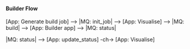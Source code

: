 #### Builder Flow

[App: Generate build job] --> |MQ: init_job| --> [App: Visualise] --> |MQ: build| --> [App: Builder app] --> |MQ: status|

|MQ: status| --> [App: update_status] -ch-> [App: Visualise]



